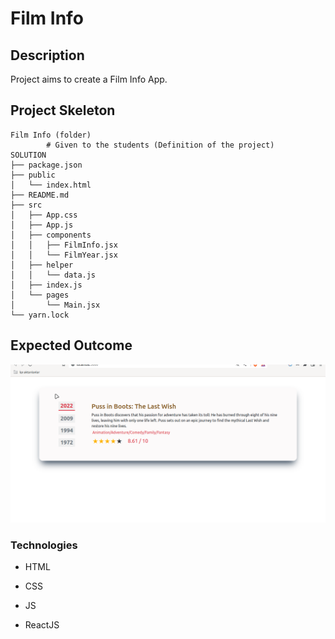 # Film Info

## Description

Project aims to create a Film Info App.

## Project Skeleton

```
Film Info (folder)
        # Given to the students (Definition of the project)
SOLUTION
├── package.json
├── public
│   └── index.html
├── README.md
├── src
│   ├── App.css
│   ├── App.js
│   ├── components
│   │   ├── FilmInfo.jsx
│   │   └── FilmYear.jsx
│   ├── helper
│   │   └── data.js
│   ├── index.js
│   └── pages
│       └── Main.jsx
└── yarn.lock

```

## Expected Outcome

![film-info](filminfo.gif)


### Technologies

- HTML

- CSS

- JS

- ReactJS

